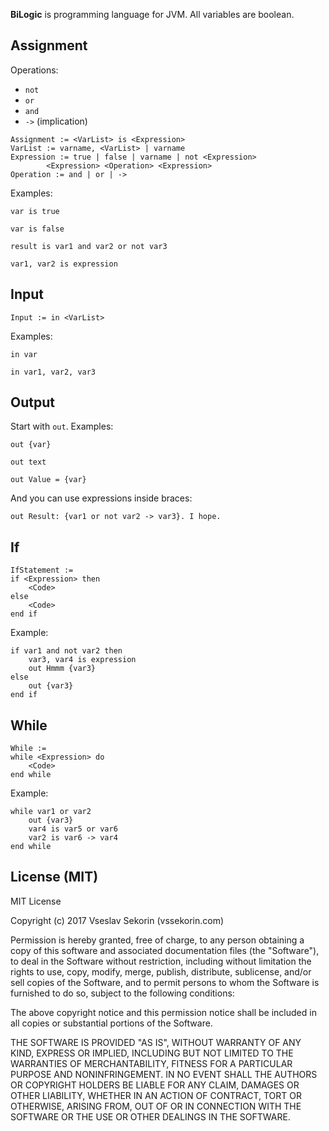 **BiLogic** is programming language for JVM. All variables are boolean.

## Assignment

Operations:
- `not`
- `or`
- `and`
- `->` (implication)
```
Assignment := <VarList> is <Expression>
VarList := varname, <VarList> | varname
Expression := true | false | varname | not <Expression>
        <Expression> <Operation> <Expression>
Operation := and | or | ->
```
Examples:
```
var is true
```
```
var is false
```
```
result is var1 and var2 or not var3
```
```
var1, var2 is expression
```

## Input

```
Input := in <VarList>
```
Examples:
```
in var
```
```
in var1, var2, var3
```

## Output

Start with `out`. Examples:
```
out {var}
```
```
out text
```
```
out Value = {var}
```

And you can use expressions inside braces:
```
out Result: {var1 or not var2 -> var3}. I hope.
```

## If

```
IfStatement :=
if <Expression> then
    <Code>
else
    <Code>
end if
```

Example:
```
if var1 and not var2 then
    var3, var4 is expression
    out Hmmm {var3}
else
    out {var3}
end if
```

## While

```
While :=
while <Expression> do
    <Code>
end while
```

Example:
```
while var1 or var2
    out {var3}
    var4 is var5 or var6
    var2 is var6 -> var4
end while
```

## License (MIT)

MIT License

Copyright (c) 2017 Vseslav Sekorin (vssekorin.com)

Permission is hereby granted, free of charge, to any person obtaining a copy
of this software and associated documentation files (the "Software"), to deal
in the Software without restriction, including without limitation the rights
to use, copy, modify, merge, publish, distribute, sublicense, and/or sell
copies of the Software, and to permit persons to whom the Software is
furnished to do so, subject to the following conditions:

The above copyright notice and this permission notice shall be included in all
copies or substantial portions of the Software.

THE SOFTWARE IS PROVIDED "AS IS", WITHOUT WARRANTY OF ANY KIND, EXPRESS OR
IMPLIED, INCLUDING BUT NOT LIMITED TO THE WARRANTIES OF MERCHANTABILITY,
FITNESS FOR A PARTICULAR PURPOSE AND NONINFRINGEMENT. IN NO EVENT SHALL THE
AUTHORS OR COPYRIGHT HOLDERS BE LIABLE FOR ANY CLAIM, DAMAGES OR OTHER
LIABILITY, WHETHER IN AN ACTION OF CONTRACT, TORT OR OTHERWISE, ARISING FROM,
OUT OF OR IN CONNECTION WITH THE SOFTWARE OR THE USE OR OTHER DEALINGS IN THE
SOFTWARE.
